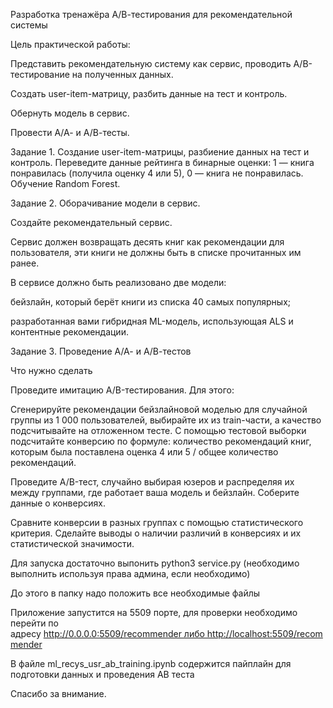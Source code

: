 Разработка тренажёра А/В-тестирования для рекомендательной системы

Цель практической работы:

Представить рекомендательную систему как сервис, проводить А/В-тестирование на полученных данных.

 

Создать user-item-матрицу, разбить данные на тест и контроль.

 

Обернуть модель в сервис.

Провести А/А- и А/В-тесты.

 

Задание 1. Создание user-item-матрицы, разбиение данных на тест и контроль. Переведите данные рейтинга в бинарные оценки: 1 — книга понравилась (получила оценку 4 или 5), 0 — книга не понравилась. Обучение Random Forest.

 

Задание 2. Оборачивание модели в сервис.

Создайте рекомендательный сервис.

 

Сервис должен возвращать десять книг как рекомендации для пользователя, эти книги не должны быть в списке прочитанных им ранее.

В сервисе должно быть реализовано две модели:

бейзлайн, который берёт книги из списка 40 самых популярных;

разработанная вами гибридная ML-модель, использующая ALS и контентные рекомендации.

 

Задание 3. Проведение А/А- и А/В-тестов

Что нужно сделать

Проведите имитацию A/B-тестирования. Для этого:

Сгенерируйте рекомендации бейзлайновой моделью для случайной группы из 1 000 пользователей, выбирайте их из train-части, а качество подсчитывайте на отложенном тесте. С помощью тестовой выборки подсчитайте конверсию по формуле: количество рекомендаций книг, которым была поставлена оценка 4 или 5 / общее количество рекомендаций.

Проведите А/B-тест, случайно выбирая юзеров и распределяя их между группами, где работает ваша модель и бейзлайн. Соберите данные о конверсиях.

Сравните конверсии в разных группах с помощью статистического критерия. Сделайте выводы о наличии различий в конверсиях и их статистической значимости.

Для запуска достаточно выпонить python3 service.py (необходимо выполнить используя права админа, если необходимо)

До этого в папку надо положить все необходимые файлы

Приложение запустится на 5509 порте, для проверки необходимо перейти по адресу http://0.0.0.0:5509/recommender либо http://localhost:5509/recommender

В файле ml_recys_usr_ab_training.ipynb содержится пайплайн для подготовки данных и проведения АВ теста

 

Спасибо за внимание.
